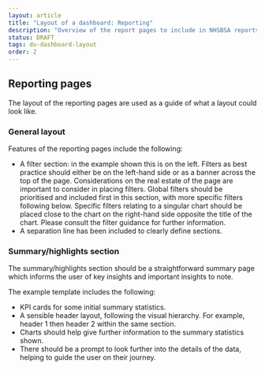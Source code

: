 ```yaml
---
layout: article
title: "Layout of a dashboard: Reporting"
description: "Overview of the report pages to include in NHSBSA reports"
status: DRAFT
tags: dv-dashboard-layout
order: 2
---
```

## Reporting pages  
  
The layout of the reporting pages are used as a guide of what a layout could look like.  

### General layout  
  
Features of the reporting pages include the following:

- A filter section: in the example shown this is on the left. Filters as best practice should either be on the left-hand side or as a banner across the top of the page. Considerations on the real estate of the page are important to consider in placing filters. Global filters should be prioritised and included first in this section, with more specific filters following below. Specific filters relating to a singular chart should be placed close to the chart on the right-hand side opposite the title of the chart. Please consult the filter guidance for further information.
- A separation line has been included to clearly define sections.  
  
### Summary/highlights section  
  
The summary/highlights section should be a straightforward summary page which informs the user of key insights and important insights to note.  
  
The example template includes the following:

- KPI cards for some initial summary statistics.
- A sensible header layout, following the visual hierarchy. For example, header 1 then header 2 within the same section.
- Charts should help give further information to the summary statistics shown.
- There should be a prompt to look further into the details of the data, helping to guide the user on their journey.